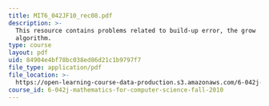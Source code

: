 ```yaml
---
title: MIT6_042JF10_rec08.pdf
description: >-
  This resource contains problems related to build-up error, the grow
  algorithm. 
type: course
layout: pdf
uid: 84904e4bf78bc038ed86d21c1b9797f7
file_type: application/pdf
file_location: >-
  https://open-learning-course-data-production.s3.amazonaws.com/6-042j-mathematics-for-computer-science-fall-2010/84904e4bf78bc038ed86d21c1b9797f7_MIT6_042JF10_rec08.pdf
course_id: 6-042j-mathematics-for-computer-science-fall-2010
---
```

